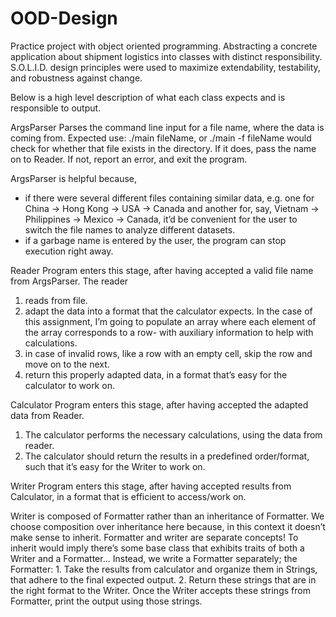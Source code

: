 # OOD-Design
Practice project with object oriented programming. Abstracting a concrete application about shipment logistics into classes with distinct responsibility.
S.O.L.I.D. design principles were used to maximize extendability, testability, and robustness against change.

Below is a high level description of what each class expects and is responsible to output.

ArgsParser
Parses the command line input for a file name, where the data is coming from. 
Expected use: ./main fileName, or ./main -f fileName would check for whether that file exists in the directory. If it does, pass the name on to Reader. If not, report an error, and exit the program.

ArgsParser is helpful because, 
- if there were several different files containing similar data, e.g. one for China -> Hong Kong -> USA -> Canada and another for, say, Vietnam -> Philippines -> Mexico -> Canada, it’d be convenient for the user to switch the file names to analyze different datasets.
- if a garbage name is entered by the user, the program can stop execution right away.

Reader
Program enters this stage, after having accepted a valid file name from ArgsParser.
The reader 
1. reads from file.
2. adapt the data into a format that the calculator expects. In the case of this assignment, I’m going to populate an 	array where each element of the array corresponds to a row- with auxiliary information to help with calculations.
3. in case of invalid rows, like a row with an empty cell, skip the row and move on to the next.
3. return this properly adapted data, in a format that’s easy for the calculator to work on.

Calculator
Program enters this stage, after having accepted the adapted data from Reader. 
1. The calculator performs the necessary calculations, using the data from reader.
2. The calculator should return the results in a predefined order/format, such that it’s easy for the Writer to work on. 

Writer
Program enters this stage, after having accepted results from Calculator, in a format that is efficient to access/work on. 

Writer is composed of Formatter rather than an inheritance of Formatter. 
We choose composition over inheritance here because, in this context it doesn’t make sense to inherit. Formatter and writer are separate concepts! To inherit would imply there’s some base class that exhibits traits of both a Writer and a Formatter...
Instead, we write a Formatter separately; the Formatter:
	1. Take the results from calculator and organize them in Strings, that adhere to the final expected output.
	2. Return these strings that are in the right format to the Writer.
Once the Writer accepts these strings from Formatter, print the output using those strings.

